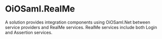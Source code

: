 # OiOSaml.RealMe
A solution provides integration components using OiOSaml.Net between service providers and RealMe   services. RealMe services include both Login and Assertion services.
